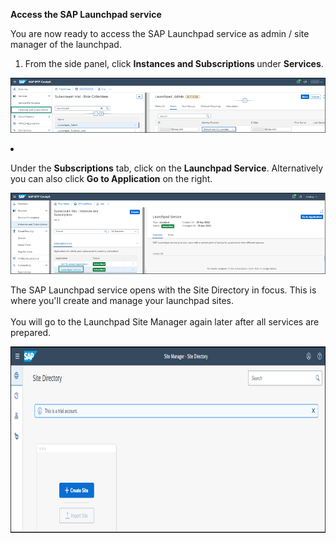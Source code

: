 <p "text-align: left;"><strong>Access the SAP Launchpad service</strong></p>
<p>You are now ready to access the SAP Launchpad service as admin / site manager of the launchpad.</p>


1. From the side panel, click&nbsp;<strong>Instances and Subscriptions&nbsp;</strong>under <strong>Services</strong>.</p>
  
![](../images/Instances_and_subscriptions.png)

<li>
<p>Under the&nbsp;<strong>Subscriptions</strong> tab, click on the <strong>Launchpad Service</strong>. Alternatively you can also click <strong>Go to Application</strong>&nbsp;on the right.</p>
  
![](../images/Go_to_application.png)
  

<p>The SAP Launchpad service opens with the Site Directory in focus. This is where you'll create and manage your launchpad sites. <br /><br />You will go to the Launchpad Site Manager again later after all services are prepared.</p>
<p><img src="/images/Open_site_directory.png" alt="Open Site Directory" width="860" height="298" /></p>
</li>

